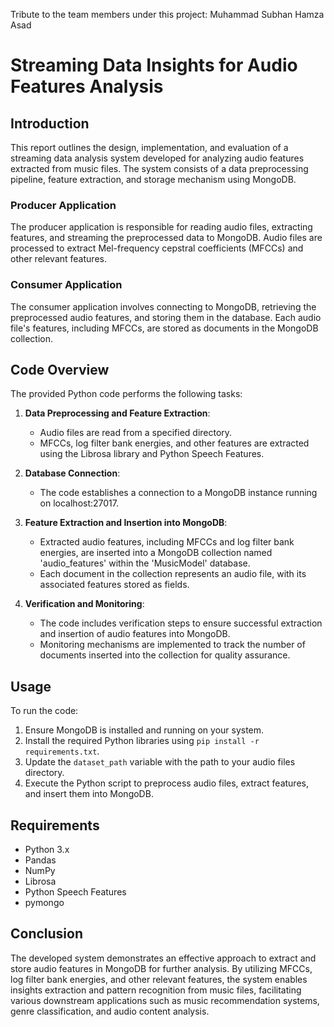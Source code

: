 Tribute to the team members under this project:
Muhammad Subhan 
Hamza Asad
# Streaming Data Insights for Audio Features Analysis

## Introduction

This report outlines the design, implementation, and evaluation of a streaming data analysis system developed for analyzing audio features extracted from music files. The system consists of a data preprocessing pipeline, feature extraction, and storage mechanism using MongoDB.

### Producer Application

The producer application is responsible for reading audio files, extracting features, and streaming the preprocessed data to MongoDB. Audio files are processed to extract Mel-frequency cepstral coefficients (MFCCs) and other relevant features.

### Consumer Application

The consumer application involves connecting to MongoDB, retrieving the preprocessed audio features, and storing them in the database. Each audio file's features, including MFCCs, are stored as documents in the MongoDB collection.

## Code Overview

The provided Python code performs the following tasks:

1. **Data Preprocessing and Feature Extraction**: 
    - Audio files are read from a specified directory.
    - MFCCs, log filter bank energies, and other features are extracted using the Librosa library and Python Speech Features.

2. **Database Connection**:
    - The code establishes a connection to a MongoDB instance running on localhost:27017.

3. **Feature Extraction and Insertion into MongoDB**:
    - Extracted audio features, including MFCCs and log filter bank energies, are inserted into a MongoDB collection named 'audio_features' within the 'MusicModel' database.
    - Each document in the collection represents an audio file, with its associated features stored as fields.

4. **Verification and Monitoring**:
    - The code includes verification steps to ensure successful extraction and insertion of audio features into MongoDB.
    - Monitoring mechanisms are implemented to track the number of documents inserted into the collection for quality assurance.

## Usage

To run the code:

1. Ensure MongoDB is installed and running on your system.
2. Install the required Python libraries using `pip install -r requirements.txt`.
3. Update the `dataset_path` variable with the path to your audio files directory.
4. Execute the Python script to preprocess audio files, extract features, and insert them into MongoDB.

## Requirements

- Python 3.x
- Pandas
- NumPy
- Librosa
- Python Speech Features
- pymongo

## Conclusion

The developed system demonstrates an effective approach to extract and store audio features in MongoDB for further analysis. By utilizing MFCCs, log filter bank energies, and other relevant features, the system enables insights extraction and pattern recognition from music files, facilitating various downstream applications such as music recommendation systems, genre classification, and audio content analysis.


